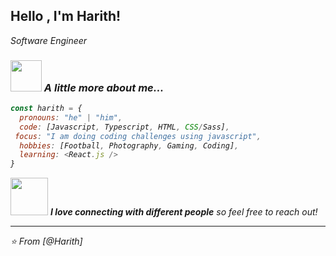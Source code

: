 <h2> Hello , I'm Harith!</h2>
<p><em>Software Engineer<br>
<!--   Coding Bootcamp Graduate <img src="https://media.giphy.com/media/fYSnHlufseco8Fh93Z/giphy.gif" width="30"></br> -->


### <img src="https://media.giphy.com/media/VgCDAzcKvsR6OM0uWg/giphy.gif" width="50"> A little more about me...  

```javascript
const harith = {
  pronouns: "he" | "him",
  code: [Javascript, Typescript, HTML, CSS/Sass],
 focus: "I am doing coding challenges using javascript",
  hobbies: [Football, Photography, Gaming, Coding],
  learning: <React.js />
}
```

<img src="https://media.giphy.com/media/LnQjpWaON8nhr21vNW/giphy.gif" width="60"> <em><b>I love connecting with different people</b> so feel free to reach out!

---

⭐️ From [@Harith]
